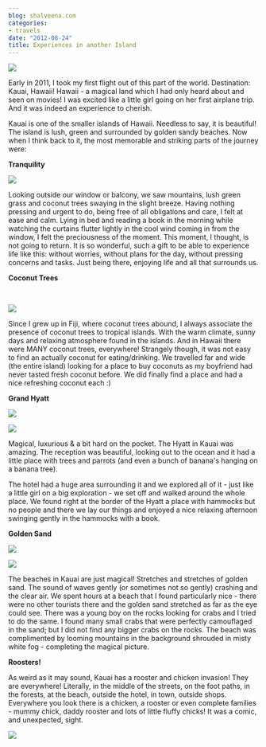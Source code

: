 ```yaml
---
blog: shalveena.com
categories:
- travels
date: "2012-08-24"
title: Experiences in another Island
---
```


[![](https://shalveena.files.wordpress.com/2012/08/a3ef5-dscn1099.jpg?w=300)](https://shalveena.files.wordpress.com/2012/08/a3ef5-dscn1099.jpg)

Early in 2011, I took my first flight out of this part of the world. Destination: Kauai, Hawaii! Hawaii - a magical land which I had only heard about and seen on movies! I was excited like a little girl going on her first airplane trip. And it was indeed an experience to cherish.

Kauai is one of the smaller islands of Hawaii. Needless to say, it is beautiful! The island is lush, green and surrounded by golden sandy beaches. Now when I think back to it, the most memorable and striking parts of the journey were:

**Tranquility** 

[![](https://shalveena.files.wordpress.com/2012/08/93b3e-dscn0963.jpg?w=300)](https://shalveena.files.wordpress.com/2012/08/93b3e-dscn0963.jpg)

Looking outside our window or balcony, we saw mountains, lush green grass and coconut trees swaying in the slight breeze. Having nothing pressing and urgent to do, being free of all obligations and care, I felt at ease and calm. Lying in bed and reading a book in the morning while watching the curtains flutter lightly in the cool wind coming in from the window, I felt the preciousness of the moment. This moment, I thought, is not going to return. It is so wonderful, such a gift to be able to experience life like this: without worries, without plans for the day, without pressing concerns and tasks. Just being there, enjoying life and all that surrounds us.

**Coconut Trees** 

 

[![](https://shalveena.files.wordpress.com/2012/08/61183-dscn1054.jpg?w=225)](https://shalveena.files.wordpress.com/2012/08/61183-dscn1054.jpg)

Since I grew up in Fiji, where coconut trees abound, I always associate the presence of coconut trees to tropical islands. With the warm climate, sunny days and relaxing atmosphere found in the islands. And in Hawaii there were MANY coconut trees, everywhere! Strangely though, it was not easy to find an actually coconut for eating/drinking. We travelled far and wide (the entire island) looking for a place to buy coconuts as my boyfriend had never tasted fresh coconut before. We did finally find a place and had a nice refreshing coconut each :)

******Grand Hyatt****** 

[![](https://shalveena.files.wordpress.com/2012/08/cfb55-dscn0993.jpg?w=300)](https://shalveena.files.wordpress.com/2012/08/cfb55-dscn0993.jpg)

[![](https://shalveena.files.wordpress.com/2012/08/d6e8f-dscn1050.jpg?w=225)](https://shalveena.files.wordpress.com/2012/08/d6e8f-dscn1050.jpg)

Magical, luxurious & a bit hard on the pocket. The Hyatt in Kauai was amazing. The reception was beautiful, looking out to the ocean and it had a little place with trees and parrots (and even a bunch of banana's hanging on a banana tree).

The hotel had a huge area surrounding it and we explored all of it - just like a little girl on a big exploration - we set off and walked around the whole place. We found right at the border of the Hyatt a place with hammocks but no people and there we lay our things and enjoyed a nice relaxing afternoon swinging gently in the hammocks with a book.

**Golden Sand**

[![](https://shalveena.files.wordpress.com/2012/08/58d01-img_1128.jpg?w=300)](https://shalveena.files.wordpress.com/2012/08/58d01-img_1128.jpg)

[![](https://shalveena.files.wordpress.com/2012/08/32ce3-img_1145.jpg?w=300)](https://shalveena.files.wordpress.com/2012/08/32ce3-img_1145.jpg)

The beaches in Kauai are just magical! Stretches and stretches of golden sand. The sound of waves gently (or sometimes not so gently) crashing and the clear air. We spent hours at a beach that I found particularly nice - there were no other tourists there and the golden sand stretched as far as the eye could see. There was a young boy on the rocks looking for crabs and I tried to do the same. I found many small crabs that were perfectly camouflaged in the sand; but I did not find any bigger crabs on the rocks. The beach was complimented by looming mountains in the background shrouded in misty white fog - completing the magical picture.

**Roosters!**

As weird as it may sound, Kauai has a rooster and chicken invasion! They are everywhere! Literally, in the middle of the streets, on the foot paths, in the forests, at the beach, outside the hotel, in town, outside shops. Everywhere you look there is a chicken, a rooster or even complete families - mummy chick, daddy rooster and lots of little fluffy chicks! It was a comic, and unexpected, sight.

[![](https://shalveena.files.wordpress.com/2012/08/8bd2d-img_1056.jpg?w=300)](https://shalveena.files.wordpress.com/2012/08/8bd2d-img_1056.jpg)